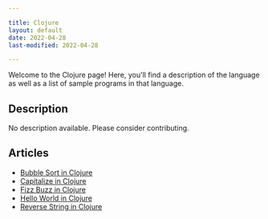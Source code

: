 ```yaml
---

title: Clojure
layout: default
date: 2022-04-28
last-modified: 2022-04-28

---
```


Welcome to the Clojure page! Here, you'll find a description of the language as well as a list of sample programs in that language.

## Description

No description available. Please consider contributing.

## Articles

- [Bubble Sort in Clojure](https://sampleprograms.io/projects/bubble-sort/clojure)
- [Capitalize in Clojure](https://sampleprograms.io/projects/capitalize/clojure)
- [Fizz Buzz in Clojure](https://sampleprograms.io/projects/fizz-buzz/clojure)
- [Hello World in Clojure](https://sampleprograms.io/projects/hello-world/clojure)
- [Reverse String in Clojure](https://sampleprograms.io/projects/reverse-string/clojure)